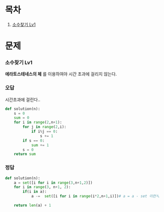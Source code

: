 # 목차

1) [소수찾기 Lv1 ](#소수찾기-Lv1)

# 문제

### 소수찾기 Lv1

**에라토스테네스의 체** 를 이용하여야 시간 초과에 걸리지 않는다.

### 오답

시간초과에 걸린다..

```python
def solution(n):
    s = 0
    sum = 0
    for i in range(2,n+1): 
        for j in range(2,i): 
            if i%j == 0: 
                s += 1 
        if s == 0: 
            sum += 1 
        s = 0 
    return sum 
```

### 정답
```python
def solution(n):
    a = set([i for i in range(3,n+1,2)])
    for i in range(3, n+1, 2):
        if(i in a):
            a -=  set([i for i in range(i*2,n+1,i)])# a = a - set 이런식으로 하면 시간초과에 걸린다
    
    return len(a) + 1
```

